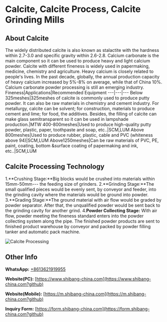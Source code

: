 # Calcite, Calcite Process, Calcite Grinding Mills
## About Calcite
The widely distributed calcite is also known as stalactite with the hardness within 2.7-3.0 and specific gravity within 2.6-2.8. Calcium carbonate is the main component so it can be used to produce heavy and light calcium powder. Calcite with different fineness is widely used in papermaking, medicine, chemistry and agriculture. Heavy calcium is closely related to people's lives. In the past decade, globally, the annual production capacity of heavy calcium increased by 5%-8% on average, while that of China 10%. Calcium carbonate powder processing is still an emerging industry.
Fineness|Applications|Recommended Equipment
---|---|---
Below 325meshes|325meshes of calcite is commonly used to produce putty powder. It can also be raw materials in chemistry and cement industry. For metallurgy, calcite can be solvent; for construction, materials to produce cement and lime; for food, the additives. Besides, the filling of calcite can make glass semitransparent so it can be used in lampshade production.|MTW
400-800meshes|Used to produce high-quality putty powder, plastic, paper, toothpaste and soap, etc..|SCM,LUM
Above 800meshes|Used to produce rubber, plastic, cable and PVC (whiteness above 94)|SCM,LUM
Above1250meshes|Can be raw materials of PVC, PE, paint, coating, bottom &surface coating of papermaking and ink, etc..|SCM,LUM
## Calcite Processing Technology
1.**Crushing Stage:**Big blocks would be crushed into materials within 15mm-50mm--- the feeding size of grinders.
2.**Grinding Stage:**The small qualified pieces would be evenly sent, by conveyor and feeder, into the grinding cavity where the materials would be ground into powder.
3.**Grading Stage:**The ground material with air flow would be graded by powder separator. After that, the unqualified powder would be sent back to the grinding cavity for another grind.
4.**Powder Collecting Stage:** With air flow, powder meeting the fineness standard enters into the powder collecting system along the pipe. The finished powder products are sent to finished product warehouse by conveyor and packed by powder filling tanker and automatic pack machine.

![Calcite Processing](https://static.sbmchina.com/images/business/mill/mtw-liuchengtu.jpg)
## Other Info
**WhatsApp:**  [+8613621919955](https://whatsapp.shibangsoft.com/WhatsApp.php)

**Website(PC):** [https://www.shibang-china.com](https://www.shibang-china.com?github)

**Website(Mobile):** [https://m.shibang-china.com](https://m.shibang-china.com?github)

**Inquiry Form:** [https://form.shibang-china.com](https://form.shibang-china.com?github)
